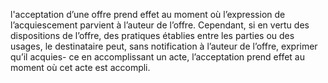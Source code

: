 l'acceptation d’une offre prend effet au moment où l’expression de
l’acquiescement parvient à l’auteur de l’offre.
Cependant, si en vertu des dispositions de l’offre, des pratiques établies entre les parties ou
des usages, le destinataire peut, sans notification à l’auteur de l’offre, exprimer qu’il acquies-
ce en accomplissant un acte, l’acceptation prend effet au moment où cet acte est accompli.